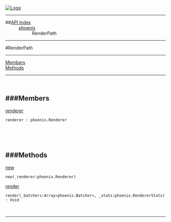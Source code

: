 
[![Logo](../../images/logo.png)](../../index.html)

---


##[API Index](../../api/index.html#phoenix)   
&emsp;&emsp;&emsp;[phoenix](./)   
&emsp;&emsp;&emsp;&emsp;&emsp;&emsp;RenderPath

---

#RenderPath


---


[Members](#Members)   
[Methods](#Methods)   


---

&nbsp;   

<a class="lift" name="Members" ></a>
###Members   
---
<a class="lift" name="renderer" href="#renderer">renderer</a>



`renderer : phoenix.Renderer`

<span class="small_desc_flat">  </span>   

&nbsp;   

&nbsp;   

<a class="lift" name="Methods" ></a>
###Methods   
---
<a class="lift" name="new" href="#new">new</a>



`new(_renderer:phoenix.Renderer) `

<span class="small_desc_flat">  </span>   

<a class="lift" name="render" href="#render">render</a>



`render(_batchers:Array<phoenix.Batcher>, _stats:phoenix.RendererStats) : Void`

<span class="small_desc_flat">  </span>   



&nbsp;
&nbsp;
&nbsp;

---  


&nbsp;   
&nbsp;   